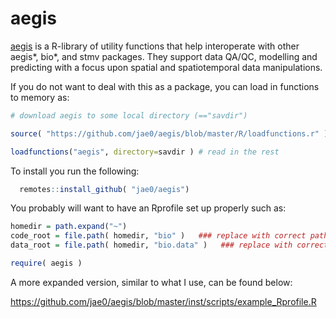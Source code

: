 # aegis

[aegis](https://github.com/jae0/aegis) is a R-library of utility functions that help interoperate with other aegis*, bio*, and stmv packages. They support data QA/QC, modelling and predicting with a focus upon spatial and spatiotemporal data manipulations.


If you do not want to deal with this as a package, you can load in functions to memory as:

```r
# download aegis to some local directory (=="savdir")

source( "https://github.com/jae0/aegis/blob/master/R/loadfunctions.r" )

loadfunctions("aegis", directory=savdir ) # read in the rest 

```


To install you run the following:

```r
  remotes::install_github( "jae0/aegis")
``` 

You probably will want to have an Rprofile set up properly such as:

```r
homedir = path.expand("~")
code_root = file.path( homedir, "bio" )   ### replace with correct path to the parent directory of your git-projects
data_root = file.path( homedir, "bio.data" )   ### replace with correct path to your data

require( aegis )
```
 
A more expanded version, similar to what I use, can be found below:

https://github.com/jae0/aegis/blob/master/inst/scripts/example_Rprofile.R

